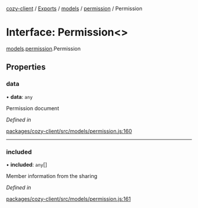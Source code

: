 [cozy-client](../README.md) / [Exports](../modules.md) / [models](../modules/models.md) / [permission](../modules/models.permission.md) / Permission

# Interface: Permission<>

[models](../modules/models.md).[permission](../modules/models.permission.md).Permission

## Properties

### data

• **data**: `any`

Permission document

*Defined in*

[packages/cozy-client/src/models/permission.js:160](https://github.com/cozy/cozy-client/blob/master/packages/cozy-client/src/models/permission.js#L160)

***

### included

• **included**: `any`\[]

Member information from the sharing

*Defined in*

[packages/cozy-client/src/models/permission.js:161](https://github.com/cozy/cozy-client/blob/master/packages/cozy-client/src/models/permission.js#L161)
